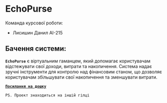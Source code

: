 # EchoPurse
Команда курсової роботи:
* Лисишин Данил АІ-215

## Бачення системи:
**```EchoPurse```** є віртуальним гаманцем, який допомагає користувачам відстежувати свої доходи, витрати та накопичення. Система надає зручні інструменти для контролю над фінансовим станом, що дозволяє користувачам збільшувати свої накопичення та зменшувати витрати.

<a href="https://trello.com/invite/b/tWqYNOnR/ATTI796430af93f265e4c38b80eb10088626C020FD9F/echopurse">**`Посилання на дошку`**</a> 

``PS. Проект знаходиться на іншій гілці``

